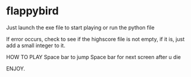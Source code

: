 # flappybird
Just launch the exe file to start playing
or run the python file

If error occurs, check to see if the highscore file is not empty, if it is, just add a small integer to it.

HOW TO PLAY
Space bar to jump
Space bar for next screen after u die

ENJOY.

